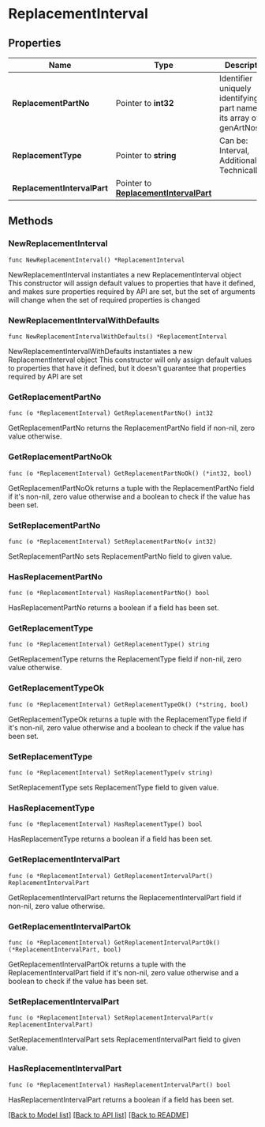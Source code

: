 # ReplacementInterval

## Properties

Name | Type | Description | Notes
------------ | ------------- | ------------- | -------------
**ReplacementPartNo** | Pointer to **int32** | Identifier uniquely identifying the part name and its array of genArtNos | [optional] 
**ReplacementType** | Pointer to **string** | Can be: Interval, AdditionalText, TechnicalData | [optional] 
**ReplacementIntervalPart** | Pointer to [**ReplacementIntervalPart**](ReplacementIntervalPart.md) |  | [optional] 

## Methods

### NewReplacementInterval

`func NewReplacementInterval() *ReplacementInterval`

NewReplacementInterval instantiates a new ReplacementInterval object
This constructor will assign default values to properties that have it defined,
and makes sure properties required by API are set, but the set of arguments
will change when the set of required properties is changed

### NewReplacementIntervalWithDefaults

`func NewReplacementIntervalWithDefaults() *ReplacementInterval`

NewReplacementIntervalWithDefaults instantiates a new ReplacementInterval object
This constructor will only assign default values to properties that have it defined,
but it doesn't guarantee that properties required by API are set

### GetReplacementPartNo

`func (o *ReplacementInterval) GetReplacementPartNo() int32`

GetReplacementPartNo returns the ReplacementPartNo field if non-nil, zero value otherwise.

### GetReplacementPartNoOk

`func (o *ReplacementInterval) GetReplacementPartNoOk() (*int32, bool)`

GetReplacementPartNoOk returns a tuple with the ReplacementPartNo field if it's non-nil, zero value otherwise
and a boolean to check if the value has been set.

### SetReplacementPartNo

`func (o *ReplacementInterval) SetReplacementPartNo(v int32)`

SetReplacementPartNo sets ReplacementPartNo field to given value.

### HasReplacementPartNo

`func (o *ReplacementInterval) HasReplacementPartNo() bool`

HasReplacementPartNo returns a boolean if a field has been set.

### GetReplacementType

`func (o *ReplacementInterval) GetReplacementType() string`

GetReplacementType returns the ReplacementType field if non-nil, zero value otherwise.

### GetReplacementTypeOk

`func (o *ReplacementInterval) GetReplacementTypeOk() (*string, bool)`

GetReplacementTypeOk returns a tuple with the ReplacementType field if it's non-nil, zero value otherwise
and a boolean to check if the value has been set.

### SetReplacementType

`func (o *ReplacementInterval) SetReplacementType(v string)`

SetReplacementType sets ReplacementType field to given value.

### HasReplacementType

`func (o *ReplacementInterval) HasReplacementType() bool`

HasReplacementType returns a boolean if a field has been set.

### GetReplacementIntervalPart

`func (o *ReplacementInterval) GetReplacementIntervalPart() ReplacementIntervalPart`

GetReplacementIntervalPart returns the ReplacementIntervalPart field if non-nil, zero value otherwise.

### GetReplacementIntervalPartOk

`func (o *ReplacementInterval) GetReplacementIntervalPartOk() (*ReplacementIntervalPart, bool)`

GetReplacementIntervalPartOk returns a tuple with the ReplacementIntervalPart field if it's non-nil, zero value otherwise
and a boolean to check if the value has been set.

### SetReplacementIntervalPart

`func (o *ReplacementInterval) SetReplacementIntervalPart(v ReplacementIntervalPart)`

SetReplacementIntervalPart sets ReplacementIntervalPart field to given value.

### HasReplacementIntervalPart

`func (o *ReplacementInterval) HasReplacementIntervalPart() bool`

HasReplacementIntervalPart returns a boolean if a field has been set.


[[Back to Model list]](../README.md#documentation-for-models) [[Back to API list]](../README.md#documentation-for-api-endpoints) [[Back to README]](../README.md)


